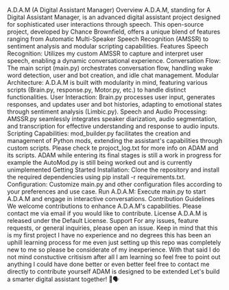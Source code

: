 A.D.A.M (A Digital Assistant Manager) Overview A.D.A.M, standing for A Digital Assistant Manager, is an advanced digital assistant project designed for sophisticated user interactions through speech. This open-source project, developed by Chance Brownfield, offers a unique blend of features ranging from Automatic Multi-Speaker Speech Recognition (AMSSR) to sentiment analysis and modular scripting capabilities. Features Speech Recognition: Utilizes my custom AMSSR to capture and interpret user speech, enabling a dynamic conversational experience. Conversation Flow: The main script (main.py) orchestrates conversation flow, handling wake word detection, user and bot creation, and idle chat management. Modular Architecture: A.D.A.M is built with modularity in mind, featuring various scripts (Brain.py, response.py, Motor.py, etc.) to handle distinct functionalities. User Interaction: Brain.py processes user input, generates responses, and updates user and bot histories, adapting to emotional states through sentiment analysis (Limbic.py). Speech and Audio Processing: AMSSR.py seamlessly integrates speaker diarization, audio segmentation, and transcription for effective understanding and response to audio inputs. Scripting Capabilities: mod_builder.py facilitates the creation and management of Python mods, extending the assistant's capabilities through custom scripts. Please check te projoct_log.txt for more info on ADAM and its scripts. ADAM while entering its final stages is still a work in progress for example the AutoMod.py is still being worked out and is currently unimplemented Getting Started Installation: Clone the repository and install the required dependencies using pip install -r requirements.txt. Configuration: Customize main.py and other configuration files according to your preferences and use case. Run A.D.A.M: Execute main.py to start A.D.A.M and engage in interactive conversations. Contribution Guidelines We welcome contributions to enhance A.D.A.M's capabilities. Please contact me via email if you would like to contribute. License A.D.A.M is released under the Default License. Support For any issues, feature requests, or general inquiries, please open an issue. Keep in mind that this is my first project I have no experience and no degrees this has been an uphill learning process for me even just setting up this repo was completely new to me so please be considerate of my inexperience. With that said I do not mind constuctive critisism after all I am learning so feel free to point out anything I could have done better or even better feel free to contact me directly to contribute yourself ADAM is designed to be extended Let's build a smarter digital assistant together! 🤖🗣️